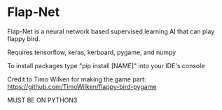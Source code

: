 # Flap-Net
Flap-Net is a neural network based supervised learning AI that can play flappy bird.

Requires tensorflow, keras, kerboard, pygame, and numpy

To install packages type "pip install [NAME]" into your IDE's console

Credit to Timo Wilken for making the game part: https://github.com/TimoWilken/flappy-bird-pygame

MUST BE ON PYTHON3
